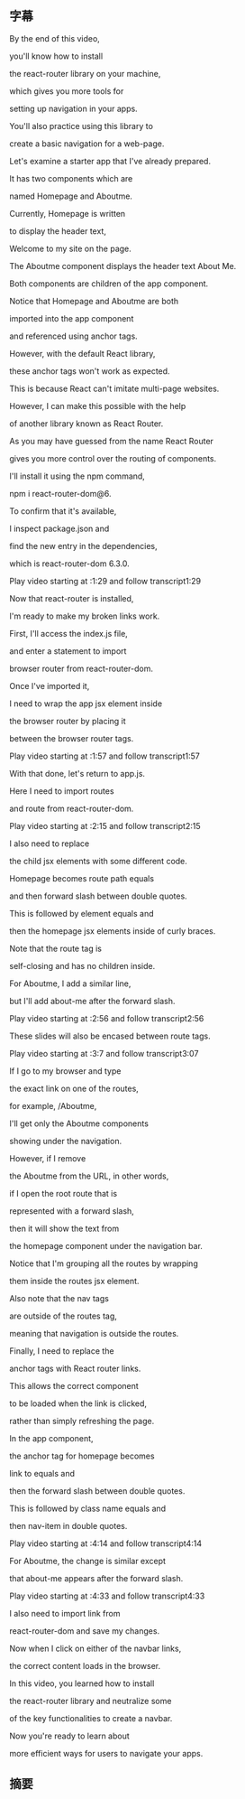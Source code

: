 ## 字幕
By the end of this video, 

you'll know how to install 

the react-router library on your machine, 

which gives you more tools for 

setting up navigation in your apps. 

You'll also practice using this library to 

create a basic navigation for a web-page. 

Let's examine a starter app that I've already prepared. 

It has two components which are 

named Homepage and Aboutme. 

Currently, Homepage is written 

to display the header text, 

Welcome to my site on the page. 

The Aboutme component displays the header text About Me. 

Both components are children of the app component. 

Notice that Homepage and Aboutme are both 

imported into the app component 

and referenced using anchor tags. 

However, with the default React library, 

these anchor tags won't work as expected. 

This is because React can't imitate multi-page websites. 

However, I can make this possible with the help 

of another library known as React Router. 

As you may have guessed from the name React Router 

gives you more control over the routing of components. 

I'll install it using the npm command, 

npm i react-router-dom@6. 

To confirm that it's available, 

I inspect package.json and 

find the new entry in the dependencies, 

which is react-router-dom 6.3.0.

Play video starting at :1:29 and follow transcript1:29

Now that react-router is installed, 

I'm ready to make my broken links work. 

First, I'll access the index.js file, 

and enter a statement to import 

browser router from react-router-dom. 

Once I've imported it, 

I need to wrap the app jsx element inside 

the browser router by placing it 

between the browser router tags.

Play video starting at :1:57 and follow transcript1:57

With that done, let's return to app.js. 

Here I need to import routes 

and route from react-router-dom.

Play video starting at :2:15 and follow transcript2:15

I also need to replace 

the child jsx elements with some different code. 

Homepage becomes route path equals 

and then forward slash between double quotes. 

This is followed by element equals and 

then the homepage jsx elements inside of curly braces. 

Note that the route tag is 

self-closing and has no children inside. 

For Aboutme, I add a similar line, 

but I'll add about-me after the forward slash.

Play video starting at :2:56 and follow transcript2:56

These slides will also be encased between route tags.

Play video starting at :3:7 and follow transcript3:07

If I go to my browser and type 

the exact link on one of the routes, 

for example, /Aboutme, 

I'll get only the Aboutme components 

showing under the navigation. 

However, if I remove 

the Aboutme from the URL, in other words, 

if I open the root route that is 

represented with a forward slash, 

then it will show the text from 

the homepage component under the navigation bar. 

Notice that I'm grouping all the routes by wrapping 

them inside the routes jsx element. 

Also note that the nav tags 

are outside of the routes tag, 

meaning that navigation is outside the routes. 

Finally, I need to replace the 

anchor tags with React router links. 

This allows the correct component 

to be loaded when the link is clicked, 

rather than simply refreshing the page. 

In the app component, 

the anchor tag for homepage becomes 

link to equals and 

then the forward slash between double quotes. 

This is followed by class name equals and 

then nav-item in double quotes.

Play video starting at :4:14 and follow transcript4:14

For Aboutme, the change is similar except 

that about-me appears after the forward slash.

Play video starting at :4:33 and follow transcript4:33

I also need to import link from 

react-router-dom and save my changes. 

Now when I click on either of the navbar links, 

the correct content loads in the browser. 

In this video, you learned how to install 

the react-router library and neutralize some 

of the key functionalities to create a navbar. 

Now you're ready to learn about 

more efficient ways for users to navigate your apps.

## 摘要